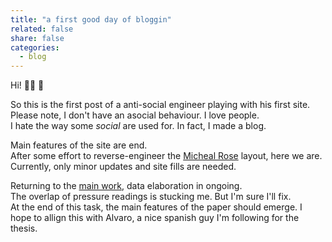 ```yaml
---
title: "a first good day of bloggin"
related: false
share: false
categories:
  - blog
---
```


Hi! 👋🏼 🚀

So this is the first post of a anti-social engineer playing with his first site. 
Please note, I don't have an asocial behaviour. I love people.  
I hate the way some *social* are used for. In fact, I made a blog.

Main features of the site are end.  
After some effort to reverse-engineer the [Micheal Rose](https://github.com/mmistakes) layout, here we are. 
Currently, only minor updates and site fills are needed.

Returning to the [main work](https://cr0stata.github.io/work1/), data elaboration in ongoing.  
The overlap of pressure readings is stucking me. But I'm sure I'll fix.  
At the end of this task, the main features of the paper should emerge. I hope to allign this with Alvaro, a nice spanish guy I'm following for the thesis.
